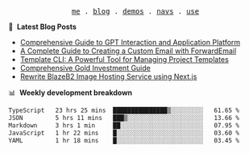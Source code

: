 <p align="center">
  <samp>
    <a href="https://ryanuo.cc">me</a> .
    <a href="https://ryanuo.cc/posts">blog</a> .
<!--     <a href="https://www.ryanuo.cc/projects">projects</a> . -->
    <a href="https://www.ryanuo.cc/demos">demos</a> .
    <a href="https://www.ryanuo.cc/navs">navs</a> .
    <a href="https://github.com/ryanuo/ryanuo/blob/master/use.md">use</a>
  </samp>
</p>

📕 &nbsp;**Latest Blog Posts**
<!-- BLOG-POST-LIST:START -->
- [Comprehensive Guide to GPT Interaction and Application Platform](https://ryanuo.cc/posts/gpt)
- [A Complete Guide to Creating a Custom Email with ForwardEmail](https://ryanuo.cc/posts/forwardemail)
- [Template CLI: A Powerful Tool for Managing Project Templates](https://ryanuo.cc/posts/tmpl-cli)
- [Comprehensive Gold Investment Guide](https://ryanuo.cc/posts/aug)
- [Rewrite BlazeB2 Image Hosting Service using Next.js](https://ryanuo.cc/posts/rewrite-blazeb2)
<!-- BLOG-POST-LIST:END -->

📊 &nbsp;**Weekly development breakdown**
<!--START_SECTION:waka-->

```txt
TypeScript   23 hrs 25 mins  ███████████████▒░░░░░░░░░   61.65 %
JSON         5 hrs 11 mins   ███▒░░░░░░░░░░░░░░░░░░░░░   13.66 %
Markdown     3 hrs 1 min     ██░░░░░░░░░░░░░░░░░░░░░░░   07.95 %
JavaScript   1 hr 22 mins    █░░░░░░░░░░░░░░░░░░░░░░░░   03.60 %
YAML         1 hr 18 mins    █░░░░░░░░░░░░░░░░░░░░░░░░   03.45 %
```

<!--END_SECTION:waka-->

<!-- <p align="right"><img src="https://views.whatilearened.today/views/github/Rr210/Rr210.svg?cache=remove"/></p>
 -->
